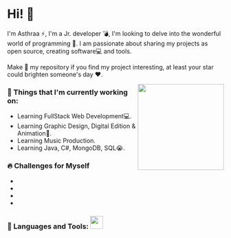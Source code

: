 # Hi! :wave:

I'm Asthraa ⚡, I'm a Jr. developer 💣, I'm looking to delve into the wonderful world of programming 🤖. I am passionate about sharing my projects as open source, creating software💻 and tools.

Make 🌟 my repository if you find my project interesting, at least your star could brighten someone's day ❤.

<!-- Working GIF -->
<img align='right' src='https://i.pinimg.com/originals/25/68/be/2568be3474c3557e72e72e5dbfad22eb.gif' width='200"'>

### 💼  Things that I'm currently working on: 
* Learning FullStack Web Development💻.
* Learning Graphic Design, Digital Edition & Animation👾. 
* Learning Music Production.
* Learning Java, C#, MongoDB, SQL😭.


### 🔥 Challenges for Myself
*
*
*
*


 ### 🔪 Languages and Tools: <img src="https://media.giphy.com/media/WUlplcMpOCEmTGBtBW/giphy.gif" width="30">
